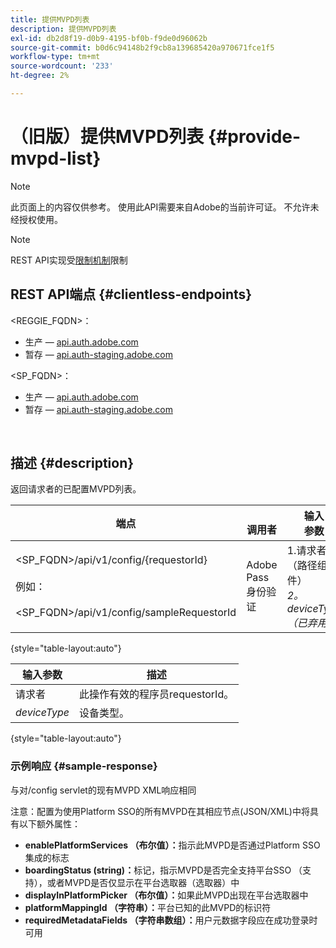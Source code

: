 ```yaml
---
title: 提供MVPD列表
description: 提供MVPD列表
exl-id: db2d8f19-d0b9-4195-bf0b-f9de0d96062b
source-git-commit: b0d6c94148b2f9cb8a139685420a970671fce1f5
workflow-type: tm+mt
source-wordcount: '233'
ht-degree: 2%

---
```


# （旧版）提供MVPD列表 {#provide-mvpd-list}

>[!NOTE]
>
>此页面上的内容仅供参考。 使用此API需要来自Adobe的当前许可证。 不允许未经授权使用。

>[!NOTE]
>
> REST API实现受[限制机制](/help/authentication/integration-guide-programmers/throttling-mechanism.md)限制

## REST API端点 {#clientless-endpoints}

&lt;REGGIE_FQDN>：

* 生产 — [api.auth.adobe.com](http://api.auth.adobe.com/)
* 暂存 — [api.auth-staging.adobe.com](http://api.auth-staging.adobe.com/)

&lt;SP_FQDN>：

* 生产 — [api.auth.adobe.com](http://api.auth.adobe.com/)
* 暂存 — [api.auth-staging.adobe.com](http://api.auth-staging.adobe.com/)

</br>

## 描述 {#description}

返回请求者的已配置MVPD列表。

| 端点 | </br>调用者 | 输入   </br>参数 | HTTP </br>方法 | 响应 | HTTP </br>响应 |
| --- | --- | --- | --- | --- | --- |
| &lt;SP_FQDN>/api/v1/config/{requestorId}</br></br>例如：</br></br>&lt;SP_FQDN>/api/v1/config/sampleRequestorId | Adobe Pass 身份验证 | 1.请求者</br>    （路径组件）</br>_2。  deviceType（已弃用）_ | GET | 包含MVPD列表的XML或JSON。 | 200 |

{style="table-layout:auto"}


| 输入参数 | 描述 |
| --------------- | ------------------------------------------------------------- |
| 请求者 | 此操作有效的程序员requestorId。 |
| *deviceType* | 设备类型。 |

{style="table-layout:auto"}

### 示例响应 {#sample-response}

与对/config servlet的现有MVPD XML响应相同

注意：配置为使用Platform SSO的所有MVPD在其相应节点(JSON/XML)中将具有以下额外属性：

* **enablePlatformServices （布尔值）：**&#x200B;指示此MVPD是否通过Platform SSO集成的标志
* **boardingStatus (string)：**&#x200B;标记，指示MVPD是否完全支持平台SSO （支持），或者MVPD是否仅显示在平台选取器（选取器）中
* **displayInPlatformPicker （布尔值）：**&#x200B;如果此MVPD出现在平台选取器中
* **platformMappingId （字符串）：**&#x200B;平台已知的此MVPD的标识符
* **requiredMetadataFields （字符串数组）：**&#x200B;用户元数据字段应在成功登录时可用

